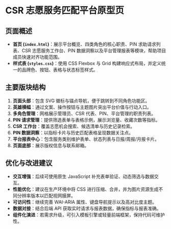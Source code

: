 # CSR 志愿服务匹配平台原型页

## 页面概述
- **首页 (`index.html`)**：展示平台概览、四类角色的核心职责、PIN 求助请求列表、CSR 志愿服务工作台、PIN 数据洞察以及平台管理报表等模块，帮助项目成员快速对齐功能范围。
- **样式表 (`styles.css`)**：使用 CSS Flexbox 与 Grid 构建响应式布局，并定义统一的品牌色、按钮、表格与状态标签样式。

## 主要版块结构
1. **页面头部**：包含 SVG 徽标与锚点导航，便于跳转到不同角色功能区。
2. **英雄横幅**：通过文案、操作按钮与主题图片突出平台价值与行动入口。
3. **多角色管理**：网格展示管理员、CSR 代表、PIN、平台管理的职责列表。
4. **PIN 请求管理**：提供筛选表单与表格示例，展示浏览量、收藏次数等指标。
5. **CSR 工作台**：覆盖志愿机会搜索、候选清单与历史记录检索。
6. **PIN 数据洞察**：以指标卡片与历史匹配表格呈现数据关注点。
7. **平台报表中心**：包含服务类别维护表单、状态列表与日报/周报/月报卡片。
8. **页面底部**：展示版权信息与联系邮箱。

## 优化与改进建议
- **交互增强**：后续可使用原生 JavaScript 补充表单验证、动态筛选与数据交互。
- **性能优化**：建议在生产环境中将 CSS 进行压缩、合并，并为图片资源生成不同分辨率版本以匹配视网膜屏。
- **可访问性**：继续完善 WAI-ARIA 属性、键盘导航提示以及高对比度主题。
- **数据对接**：结合后端 API 获取实时请求与报表数据，确保指标与报表准确。
- **组件化演进**：若需求升级，可引入模板引擎或轻量前端框架，保持代码可维护性。

